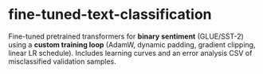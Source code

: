 # fine-tuned-text-classification
Fine-tuned pretrained transformers for **binary sentiment** (GLUE/SST-2) using a **custom training loop** (AdamW, dynamic padding, gradient clipping, linear LR schedule). Includes learning curves and an error analysis CSV of misclassified validation samples.
